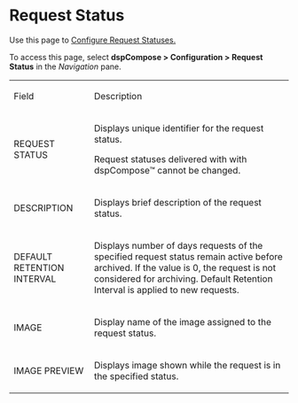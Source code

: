 # Request Status

<div class="use">

Use this page to [Configure Request
Statuses.](../Config/Configure_Request_Statuses.htm)

</div>

To access this page, select <span style="font-weight: bold;">dspCompose
\>
</span><span style="background: #ffffff;font-weight: bold;">Configuration
\> Request Status</span> in the *Navigation* pane.

<table>
<tbody>
<tr class="odd">
<td><p>Field</p></td>
<td><p>Description</p></td>
</tr>
<tr class="even">
<td><p>REQUEST STATUS</p></td>
<td><p>Displays unique identifier for the request status.</p>
<p><span id="dspCompose Request Status" class="popUpLink">Request statuses</span> delivered with with dspCompose™ cannot be changed.</p></td>
</tr>
<tr class="odd">
<td><p>DESCRIPTION</p></td>
<td><p>Displays brief description of the request status.</p></td>
</tr>
<tr class="even">
<td><p>DEFAULT RETENTION INTERVAL</p></td>
<td><p>Displays number of days requests of the specified request status remain active before archived. If the value is 0, the request is not considered for archiving. Default Retention Interval is applied to new requests.</p></td>
</tr>
<tr class="odd">
<td><p>IMAGE</p></td>
<td><p>Display name of the image assigned to the request status.</p></td>
</tr>
<tr class="even">
<td><p>IMAGE PREVIEW</p></td>
<td><p>Displays image shown while the request is in the specified status.</p></td>
</tr>
</tbody>
</table>
